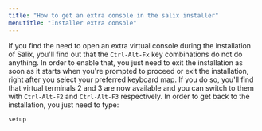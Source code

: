 ```yaml
---
title: "How to get an extra console in the salix installer"
menutitle: "Installer extra console"
---
```


If you find the need to open an extra virtual console during the
installation of Salix, you'll find out that the `Ctrl-Alt-Fx` key
combinations do not do anything. In order to enable that, you just need
to exit the installation as soon as it starts when you're prompted to
proceed or exit the installation, right after you select your preferred
keyboard map. If you do so, you'll find that virtual terminals 2 and 3
are now available and you can switch to them with `Ctrl-Alt-F2` and
`Ctrl-Alt-F3` respectively. In order to get back to the installation,
you just need to type:
```
setup
```


